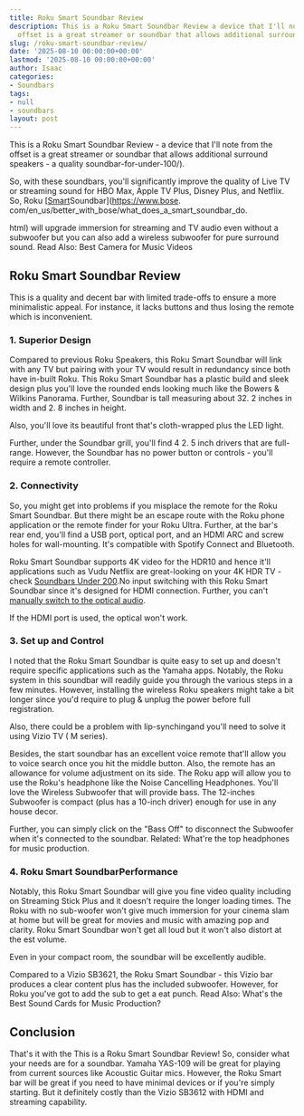 ```yaml
---
title: Roku Smart Soundbar Review
description: This is a Roku Smart Soundbar Review a device that I'll note from the
  offset is a great streamer or soundbar that allows additional surround speakers
slug: /roku-smart-soundbar-review/
date: '2025-08-10 00:00:00+00:00'
lastmod: '2025-08-10 00:00:00+00:00'
author: Isaac
categories:
- Soundbars
tags:
- null
- soundbars
layout: post
---
```

This is a Roku Smart Soundbar Review - a device that I'll note from the offset is a great streamer or soundbar that allows additional surround speakers - a quality soundbar-for-under-100/).

So, with these soundbars, you'll significantly improve the quality of Live TV or streaming sound for HBO Max, Apple TV Plus, Disney Plus, and Netflix. So, Roku [[Smart](https://pestpolicy.com/how-smart-are-bearded-dragons/)Soundbar](https://www.bose. com/en_us/better_with_bose/what_does_a_smart_soundbar_do.

html) will upgrade immersion for streaming and TV audio even without a subwoofer but you can also add a wireless subwoofer for pure surround sound. Read Also: Best Camera for Music Videos

##  Roku Smart Soundbar Review

This is a quality and decent bar with limited trade-offs to ensure a more minimalistic appeal. For instance, it lacks buttons and thus losing the remote which is inconvenient.

###  1. Superior Design

Compared to previous Roku Speakers, this Roku Smart Soundbar will link with any TV but pairing with your TV would result in redundancy since both have in-built Roku. This Roku Smart Soundbar has a plastic build and sleek design plus you'll love the rounded ends looking much like the Bowers & Wilkins Panorama. Further, Soundbar is tall measuring about 32. 2 inches in width and 2. 8 inches in height.

Also, you'll love its beautiful front that's cloth-wrapped plus the LED light.

Further, under the Soundbar grill, you'll find 4 2. 5 inch drivers that are full-range. However, the Soundbar has no power button or controls - you'll require a remote controller.

###  2. Connectivity

So, you might get into problems if you misplace the remote for the Roku Smart Soundbar. But there might be an escape route with the Roku phone application or the remote finder for your Roku Ultra. Further, at the bar's rear end, you'll find a USB port, optical port, and an HDMI ARC and screw holes for wall-mounting. It's compatible with Spotify Connect and Bluetooth.

Roku Smart Soundbar supports 4K video for the HDR10 and hence it'll applications such as Vudu Netflix are great-looking on your 4K HDR TV - check [Soundbars Under 200](https://pestpolicy.com/best-soundbar-under-200/).No input switching with this Roku Smart Soundbar since it's designed for HDMI connection. Further, you can't [manually switch to the optical audio](https://pestpolicy.com/soundbar-optical-vs-hdmi/).

If the HDMI port is used, the optical won't work.

###  3. Set up and Control

I noted that the Roku Smart Soundbar is quite easy to set up and doesn't require specific applications such as the Yamaha apps. Notably, the Roku system in this soundbar will readily guide you through the various steps in a few minutes. However, installing the wireless Roku speakers might take a bit longer since you'd require to plug & unplug the power before full registration.

Also, there could be a problem with lip-synchingand you'll need to solve it using Vizio TV ( M series).

Besides, the start soundbar has an excellent voice remote that'll allow you to voice search once you hit the middle button. Also, the remote has an allowance for volume adjustment on its side. The Roku app will allow you to use the Roku's headphone like the Noise Cancelling Headphones. You'll love the Wireless Subwoofer that will provide bass. The 12-inches Subwoofer is compact (plus has a 10-inch driver) enough for use in any house decor.

Further, you can simply click on the "Bass Off" to disconnect the Subwoofer when it's connected to the soundbar. Related: What're the top headphones for music production.

###  4. Roku Smart SoundbarPerformance

Notably, this Roku Smart Soundbar will give you fine video quality including on Streaming Stick Plus and it doesn't require the longer loading times. The Roku with no sub-woofer won't give much immersion for your cinema slam at home but will be great for movies and music with amazing pop and clarity. Roku Smart Soundbar won't get all loud but it won't also distort at the est volume.

Even in your compact room, the soundbar will be excellently audible.

Compared to a Vizio SB3621, the Roku Smart Soundbar - this Vizio bar produces a clear content plus has the included subwoofer. However, for Roku you've got to add the sub to get a eat punch. Read Also: What's the Best Sound Cards for Music Production?

##  Conclusion

That's it with the This is a Roku Smart Soundbar Review! So, consider what your needs are for a soundbar. Yamaha YAS-109 will be great for playing from current sources like Acoustic Guitar mics. However, the Roku Smart bar will be great if you need to have minimal devices or if you're simply starting. But it definitely costly than the Vizio SB3612 with HDMI and streaming capability.